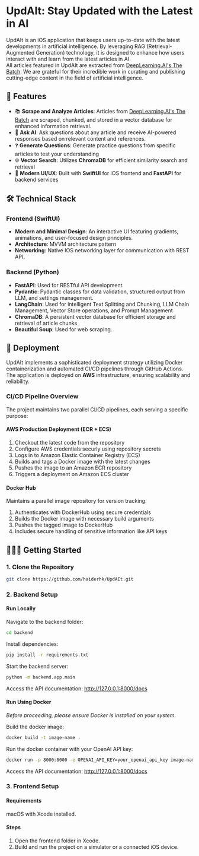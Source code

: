 # UpdAIt: Stay Updated with the Latest in AI

UpdAIt is an iOS application that keeps users up-to-date with the latest developments in artificial intelligence. By leveraging RAG (Retrieval-Augmented Generation) technology, it is designed to enhance how users interact with and learn from the latest articles in AI.  
All articles featured in UpdAIt are extracted from [DeepLearning.AI's The Batch](https://www.deeplearning.ai/the-batch/). We are grateful for their incredible work in curating and publishing cutting-edge content in the field of artificial intelligence.

## 🌟 Features

- 📚 **Scrape and Analyze Articles**: Articles from [DeepLearning.AI's The Batch](https://www.deeplearning.ai/the-batch/) are scraped, chunked, and stored in a vector database for enhanced information retrieval.
- 🤖 **Ask AI**: Ask questions about any article and receive AI-powered responses based on relevant content and references.
- ❓ **Generate Questions**: Generate practice questions from specific articles to test your understanding
- 🌐 **Vector Search**: Utilizes **ChromaDB** for efficient similarity search and retrieval
- 📱 **Modern UI/UX**: Built with **SwiftUI** for iOS frontend and **FastAPI** for backend services

## 🛠️ Technical Stack

### Frontend (SwiftUI)

- **Modern and Minimal Design**: An interactive UI featuring gradients, animations, and user-focused design principles.
- **Architecture**: MVVM architecture pattern
- **Networking**: Native IOS networking layer for communication with REST API.

### Backend (Python)

- **FastAPI**: Used for RESTful API development
- **Pydantic**: Pydantic classes for data validation, structured output from LLM, and settings management.
- **LangChain**: Used for intelligent Text Splitting and Chunking, LLM Chain Management, Vector Store operations, and Prompt Management
- **ChromaDB**: A persistent vector database for efficient storage and retrieval of article chunks
- **Beautiful Soup**: Used for web scraping.

## 🚀 Deployment

UpdAIt implements a sophisticated deployment strategy utilizing Docker containerization and automated CI/CD pipelines through GitHub Actions. The application is deployed on **AWS** infrastructure, ensuring scalability and reliability.

### CI/CD Pipeline Overview

The project maintains two parallel CI/CD pipelines, each serving a specific purpose:

#### AWS Production Deployment (ECR + ECS)

1.  Checkout the latest code from the repository
2.  Configure AWS credentials securly using repository secrets
3.  Logs in to Amazon Elastic Container Registry (ECS)
4.  Builds and tags a Docker image with the latest changes
5.  Pushes the image to an Amazon ECR repository
6.  Triggers a deployment on Amazon ECS cluster

#### Docker Hub

Maintains a parallel image repository for version tracking.

1. Authenticates with DockerHub using secure credentials
2. Builds the Docker image with necessary build arguments
3. Pushes the tagged image to DockerHub
4. Includes secure handling of sensitive information like API keys

## 👨🏻‍💻 Getting Started

### 1. Clone the Repository

```bash
git clone https://github.com/haiderhk/UpdAIt.git
```

### 2. Backend Setup

#### Run Locally

Navigate to the backend folder:

```bash
cd backend
```

Install dependencies:

```bash
pip install -r requirements.txt
```

Start the backend server:

```bash
python -m backend.app.main
```

Access the API documentation:
http://127.0.0.1:8000/docs

#### Run Using Docker

_Before proceeding, please ensure Docker is installed on your system_.

Build the docker image:

```bash
docker build -t image-name .
```

Run the docker container with your OpenAI API key:

```bash
docker run -p 8000:8000 -e OPENAI_API_KEY=your_openai_api_key image-name
```

Access the API documentation:
http://127.0.0.1:8000/docs

### 3. Frontend Setup

#### Requirements

macOS with Xcode installed.

#### Steps

1. Open the frontend folder in Xcode.
2. Build and run the project on a simulator or a connected iOS device.

